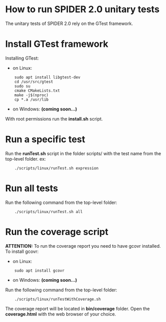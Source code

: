 How to run SPIDER 2.0 unitary tests
===

The unitary tests of SPIDER 2.0 rely on the GTest framework.

# Install GTest framework 

Installing GTest:
- on Linux:
```shell
    sudo apt install libgtest-dev
    cd /usr/src/gtest
    sudo su
    cmake CMakeLists.txt
    make -j$(nproc)
    cp *.a /usr/lib
```
- on Windows:
__(coming soon...)__

With root permissions run the **install.sh** script.

# Run a specific test

Run the **runTest.sh** script in the folder scripts/ with the test name from the top-level folder.
ex: 
```
    ./scripts/linux/runTest.sh expression
```

# Run all tests

Run the following command from the top-level folder:
```
    ./scripts/linux/runTest.sh all
```

# Run the coverage script

**ATTENTION:** To run the coverage report you need to have gcovr installed.
To install gcovr:
- on Linux:
```shell
    sudo apt install gcovr
```
- on Windows:
__(coming soon...)__

Run the following command from the top-level folder:
```
    ./scripts/linux/runTestWithCoverage.sh
```
The coverage report will be located in **bin/coverage** folder.
Open the **coverage.html** with the web browser of your choice.

